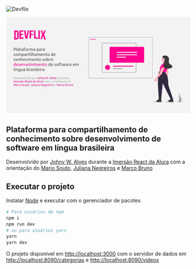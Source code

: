 ![Devflix](https://raw.githubusercontent.com/johnywalves/devflix/master/public/img/logo.png)

![Thumbnail](https://raw.githubusercontent.com/johnywalves/devflix/master/public/img/thumbnail.jpg)

## Plataforma para compartilhamento de conhecimento sobre desenvolvimento de software em língua brasileira

Desenvolvido por [Johny W. Alves](https://johnywalves.com.br/) durante a [Imersão React da Alura](https://alura.com.br/) com a orientação do [Mario Souto](https://www.linkedin.com/in/omariosouto/), [Juliana Negreiros](https://www.linkedin.com/in/juliananegreiros/) e [Marco Bruno](https://www.linkedin.com/in/marcobrunobr/)

## Executar o projeto

Instalar [Node](https://nodejs.org/en/) e executar com o gerenciador de pacotes

```bash
# Para usuários de npm
npm i
npm run dev
# ou para usuários yarn
yarn
yarn dev
```

O projeto disponível em [http://localhost:3000](http://localhost:3000) com o servidor de dados em [http://localhost:8090/categorias](http://localhost:8090/categorias) e [http://localhost:8090/videos](http://localhost:8090/videos)
